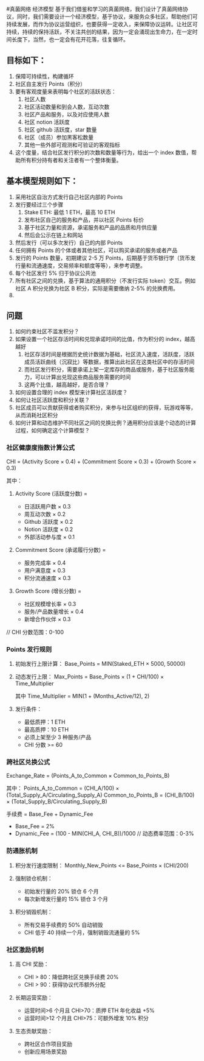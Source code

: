 #真菌网络 经济模型 
基于我们借鉴和学习的真菌网络，我们设计了真菌网络协议，同时，我们需要设计一个经济模型，基于协议，来服务众多社区，帮助他们可持续发展，而作为协议运营组织，也要获得一定收入，来保障协议运转。让社区可持续，持续的保持活跃，不关注共创的结果，因为一定会涌现出生命力，在一定时间长度下，当然，也一定会有花开花落，往复循环。
## 目标如下：
1. 保障可持续性，构建循环
2. 社区自主发行 Points（积分）
3. 要有客观度量来表明每个社区的活跃状态：
	1. 社区人数
	2. 社区活动数量和到会人数，互动次数
	3. 社区产品和服务，以及对应使用人数
	4. 社区 notion 活跃度
	5. 社区 github 活跃度，star 数量
	6. 社区（成员）参加黑客松数量
	7. 其他一些外部可观测和可验证的客观指标
4. 这个度量，结合社区发行积分的次数和数量等行为，给出一个 index 数值，帮助所有积分持有者和关注者有一个整体衡量。
## 基本模型规则如下：
1. 采用社区自治方式发行自己社区内部的 Points
2. 发行要经过三个步骤
	1. Stake ETH: 最低 1 ETH，最高 10 ETH
	2. 发布社区自己的服务和产品，并以社区 Points 标价
	3. 基于社区力量和资源，承诺服务和产品的品质和月供应量
	4. 然后会公示在链上和网站
3. 然后发行（可以多次发行）自己的内部 Points
4. 任何拥有 Points 的个体或者其他社区，可以购买承诺的服务或者产品
5. 发行的 Points 数量，初期建议 2-5 万 Points，后期基于货币银行学（货币发行量和流通速度，交易频率和额度等等），来参考调整。
6. 每个社区发行 5% 归于协议公共池
7. 所有社区之间的兑换，基于算法的通用积分（不发行实际 token）交互。例如社区 A 积分兑换为社区 B 积分，实际是需要缴纳 2-5% 的兑换费用。
8. 
## 问题
1. 如何约束社区不滥发积分？
2. 如果设置一个社区存活时间和兑现承诺时间的比值，作为积分的 index，越高越好
	1. 社区存活时间是根据历史统计数据为基础，社区流入速度，活跃度，活跃成员活跃曲线（沉寂比）等数据，推算出此社区在这类社区中的存活时间
	2. 而社区发行积分，需要承诺上架一定库存的商品或服务，基于社区服务能力，可以计算出兑现这些商品服务需要的时间
	3. 这两个比值，越高越好，是否合理？
3. 如何设置合理的 index 模型来计算社区活跃度？
4. 如何让社区活跃度和积分关联？
5. 社区成员可以贡献获得或者购买积分，来参与社区组织的获得，玩游戏等等，从而消耗社区积分
6.  如何计算和动态维护不同社区之间的兑换比例？通用积分应该是个动态的计算过程，如何确定这个计算模型？

### 社区健康度指数计算公式

CHI = (Activity Score × 0.4) + (Commitment Score × 0.3) + (Growth Score × 0.3)

其中：
1. Activity Score (活跃度分数) = 
   - 日活跃用户数 × 0.3
   - 周互动次数 × 0.2
   - Github 活跃度 × 0.2
   - Notion 活跃度 × 0.2
   - 外部活动参与度 × 0.1

2. Commitment Score (承诺履行分数) = 
   - 服务完成率 × 0.4
   - 用户满意度 × 0.3
   - 积分流通速度 × 0.3

3. Growth Score (增长分数) = 
   - 社区规模增长率 × 0.3
   - 服务/产品数量增长 × 0.4
   - 新增合作伙伴 × 0.3

// CHI 分数范围：0-100

### Points 发行规则

1. 初始发行上限计算：
   Base_Points = MIN(Staked_ETH × 5000, 50000)
   
2. 动态发行上限：
   Max_Points = Base_Points × (1 + CHI/100) × Time_Multiplier
   
   其中 Time_Multiplier = MIN(1 + (Months_Active/12), 2)

3. 发行条件：
   - 最低质押：1 ETH
   - 最高质押：10 ETH
   - 必须上架至少 3 种服务/产品
   - CHI 分数 >= 60

### 跨社区兑换公式

Exchange_Rate = (Points_A_to_Common × Common_to_Points_B)

其中：
Points_A_to_Common = (CHI_A/100) × (Total_Supply_A/Circulating_Supply_A)
Common_to_Points_B = (CHI_B/100) × (Total_Supply_B/Circulating_Supply_B)

手续费 = Base_Fee + Dynamic_Fee
- Base_Fee = 2%
- Dynamic_Fee = (100 - MIN(CHI_A, CHI_B))/1000
  // 动态费率范围：0-3%

### 防通胀机制

1. 积分发行速度限制：
   Monthly_New_Points <= Base_Points × (CHI/200)

2. 强制锁仓机制：
   - 初始发行量的 20% 锁仓 6 个月
   - 每次新增发行量的 15% 锁仓 3 个月

3. 积分销毁机制：
   - 所有交易手续费的 50% 自动销毁
   - CHI 低于 40 持续一个月，强制销毁流通量的 5%

### 社区激励机制

1. 高 CHI 奖励：
   - CHI > 80：降低跨社区兑换手续费 20%
   - CHI > 90：获得协议代币额外分配

2. 长期运营奖励：
   - 运营时间>6 个月且 CHI>70：质押 ETH 年化收益 +5%
   - 运营时间>12 个月且 CHI>75：可额外增发 10% 积分

3. 生态贡献奖励：
   - 跨社区合作项目奖励
   - 创新应用场景奖励
